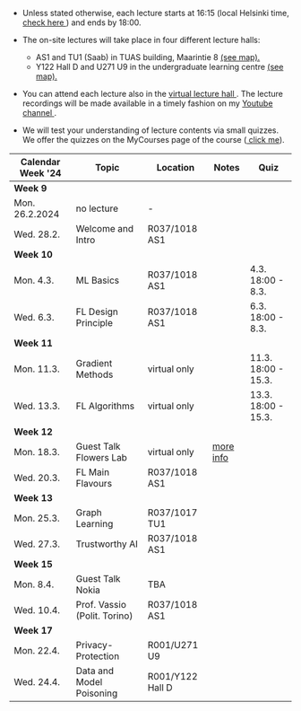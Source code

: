 * Unless stated otherwise, each lecture starts at 16:15 (local Helsinki time, <a href="https://www.google.com/search?client=firefox-b-d&q=what+is+current+time+in+helsinki"> check here </a>) and ends by 18:00.

* The on-site lectures will take place in four different lecture halls:  
  -   AS1 and TU1 (Saab) in TUAS building, Maarintie 8 <a href="https://maps.app.goo.gl/WymneLDPXe1WU2cg9"> (see map). </a> 
  -  Y122 Hall D and U271 U9 in the undergraduate learning centre <a href="https://maps.app.goo.gl/B8HBKVaDoSsEBV448"> (see map). </a>

* You can attend each lecture also in the <a href="https://aalto.zoom.us/j/61924584460?pwd=MXJDSHFyemdCOS91aFJxMmhqdXJwQT09"> virtual lecture hall </a>. 
The lecture recordings will be made available in a timely fashion on my <a href="https://www.youtube.com/channel/UC_tW4Z_GfJ2WCnKDtwMuDUA"> Youtube channel  </a>.

* We will test your understanding of lecture contents via small quizzes. 
We offer the quizzes on the MyCourses page of the course (<a href="https://mycourses.aalto.fi/course/view.php?id=41947&section=1"> click me</a>). 



| Calendar Week '24| Topic                 | Location  |  Notes  | Quiz |
|-----------------|-----------------------|---------------|--------------|--------------|
|**Week 9**    |                       |               |              |            |
|    Mon. 26.2.2024   |   no lecture |       -        |              |   |      
|   Wed. 28.2.     | Welcome and Intro | R037/1018 AS1      |        |     |  
|**Week 10**    |                       |               |              |          |
| Mon. 4.3. |   ML Basics       |       R037/1018 AS1  |          |   4.3. 18:00 - 8.3.   |
| Wed. 6.3. |  FL Design Principle       |     R037/1018 AS1     |        |   6.3. 18:00  - 8.3.   |
|**Week 11**    |                       |               |              |          |
| Mon. 11.3. | Gradient Methods   |    virtual only  |            |  11.3. 18:00 - 15.3.  |  
| Wed. 13.3. | FL Algorithms    |      virtual only    |      |   13.3. 18:00  - 15.3. |
|**Week 12**  |                       |               |              |         |
| Mon. 18.3. |  Guest Talk Flowers Lab   | virtual only | <a href="GuestLectureFlower.md"> more info  </a>     |   |
| Wed. 20.3. |  FL Main Flavours    |  R037/1018 AS1    |       |         |    
|**Week 13**   |                       |               |              |         |
| Mon. 25.3. | Graph Learning |  R037/1017 TU1        |               |   |
| Wed. 27.3. | Trustworthy AI |   R037/1018 AS1         |               |   | 
|**Week 15**  |                       |               |              |         |
| Mon. 8.4. | Guest Talk Nokia |   TBA      |               |      |
| Wed. 10.4. | Prof. Vassio (Polit. Torino)  |   R037/1018 AS1         |               |       |
|**Week 17**   |          |               |              |         |
| Mon. 22.4.   |   Privacy-Protection  |     R001/U271 U9 | |     |
|  Wed. 24.4.   |   Data and Model Poisoning  |    R001/Y122 Hall D | |      |